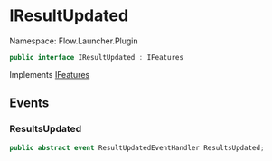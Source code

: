 # IResultUpdated

Namespace: Flow.Launcher.Plugin



```csharp
public interface IResultUpdated : IFeatures
```

Implements [IFeatures](./flow.launcher.plugin.ifeatures.md)

## Events

### **ResultsUpdated**



```csharp
public abstract event ResultUpdatedEventHandler ResultsUpdated;
```
